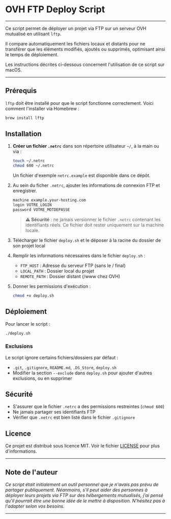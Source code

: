 # OVH FTP Deploy Script

---

Ce script permet de déployer un projet via FTP sur un serveur OVH mutualisé en utilisant `lftp`.

Il compare automatiquement les fichiers locaux et distants pour ne transférer que les éléments modifiés, ajoutés ou supprimés, optimisant ainsi le temps de déploiement.

Les instructions décrites ci-dessous concernent l'utilisation de ce script sur macOS.

---

## Prérequis

`lftp` doit être installé pour que le script fonctionne correctement. Voici comment l'installer via Homebrew :

```sh
brew install lftp
```

## Installation

1. **Créer un fichier `.netrc`** dans son répertoire utilisateur `~/`, à la main ou via :
   ```sh
   touch ~/.netrc
   chmod 600 ~/.netrc
   ```
   
   Un fichier d'exemple `netrc.example` est disponible dans ce dépôt.

2. Au sein du ficher `.netrc`, ajouter les informations de connexion FTP et enregistrer.
   ```txt
   machine example.your-hosting.com
   login VOTRE_LOGIN
   password VOTRE_MOTDEPASSE
   ```

   > **⚠️ Sécurité** : ne jamais versionner le fichier `.netrc` contenant les identifiants réels. Ce fichier doit rester uniquement sur la machine locale.

3. Télécharger le fichier `deploy.sh` et le déposer à la racine du dossier de son projet local

4. Remplir les informations nécessaires dans le fichier `deploy.sh` : 
   - `FTP_HOST` : Adresse du serveur FTP (sans le / final)
   - `LOCAL_PATH` : Dossier local du projet
   - `REMOTE_PATH` : Dossier distant (/www chez OVH)

5. Donner les permissions d'exécution :
   ```sh
   chmod +x deploy.sh
   ```

## Déploiement

Pour lancer le script :
```sh
./deploy.sh
```

### Exclusions

Le script ignore certains fichiers/dossiers par défaut :

- `.git`, `.gitignore`, `README.md`, `.DS_Store`, `deploy.sh`
- Modifier la section `--exclude` dans `deploy.sh` pour ajouter d'autres exclusions, ou en supprimer

## Sécurité

- S'assurer que le fichier `.netrc` a des permissions restreintes (`chmod 600`)
- Ne jamais partager ses identifiants FTP
- Vérifier que `.netrc` est bien listé dans le fichier `.gitignore`

## Licence

Ce projet est distribué sous licence MIT. Voir le fichier [LICENSE](LICENSE) pour plus d'informations.

---

## Note de l'auteur

*Ce script était initialement un outil personnel que je n'avais pas prévu de partager publiquement. Néanmoins, s'il peut aider des personnes à déployer leurs projets via FTP sur des hébergements mutualisés, j'ai pensé qu'il pourrait être une bonne idée de le mettre à disposition. N'hésitez pas à l'adapter selon vos besoins.*

---